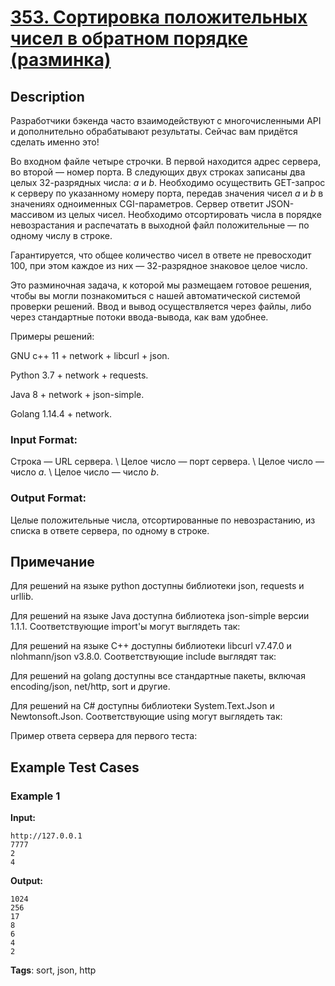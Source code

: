 # [353. Сортировка положительных чисел в обратном порядке (разминка)](https://coderun.yandex.ru/problem/sorting-reverse-order)

## Description

Разработчики бэкенда часто взаимодействуют с многочисленными API и дополнительно обрабатывают результаты. Сейчас вам придётся сделать именно это!

Во входном файле четыре строчки. В первой находится адрес сервера, во второй — номер порта. В следующих двух строках записаны два целых 32-разрядных числа: $a$ и $b$. Необходимо осуществить GET-запрос к серверу по указанному номеру порта, передав значения чисел $a$ и $b$ в значениях одноименных CGI-параметров. Сервер ответит JSON-массивом из целых чисел. Необходимо отсортировать числа в порядке невозрастания и распечатать в выходной файл положительные — по одному числу в строке.

Гарантируется, что общее количество чисел в ответе не превосходит 100, при этом каждое из них — 32-разрядное знаковое целое число.

Это разминочная задача, к которой мы размещаем готовое решения, чтобы вы могли познакомиться с нашей автоматической системой проверки решений. Ввод и вывод осуществляется через файлы, либо через стандартные потоки ввода-вывода, как вам удобнее.

Примеры решений:

GNU c++ 11 + network + libcurl + json.

Python 3.7 + network + requests.

Java 8 + network + json-simple.

Golang 1.14.4 + network.

### Input Format:

Строка — URL сервера. \ Целое число — порт сервера. \ Целое число — число $a$. \ Целое число — число $b$.

### Output Format:

Целые положительные числа, отсортированные по невозрастанию, из списка в ответе сервера, по одному в строке.

## Примечание

Для решений на языке python доступны библиотеки json, requests и urllib.

Для решений на языке Java доступна библиотека json-simple версии 1.1.1. Соответствующие import'ы могут выглядеть так:

Для решений на языке C++ доступны библиотеки libcurl v7.47.0 и nlohmann/json v3.8.0. Соответствующие include выглядят так:

Для решений на golang доступны все стандартные пакеты, включая encoding/json, net/http, sort и другие.

Для решений на C# доступны библиотеки System.Text.Json и Newtonsoft.Json. Соответствующие using могут выглядеть так:

Пример ответа сервера для первого теста:



## Example Test Cases

### Example 1

**Input:**
```
http://127.0.0.1
7777
2
4

```

**Output:**
```
1024
256
17
8
6
4
2

```

**Tags**: sort, json, http

